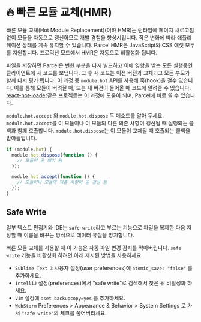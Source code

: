 # 🔥 빠른 모듈 교체(HMR)

빠른 모듈 교체(Hot Module Replacement)(이하 HMR)는 런타임에 페이지 새로고침 없이 모듈을 자동으로 갱신하므로 개발 경험을 향상시킵니다. 작은 변화에 따라 애플리케이션 상태를 계속 유지할 수 있습니다. Parcel HMR은 JavaScript와 CSS 애셋 모두를 지원합니다. 프로덕션 모드에서 HMR은 자동으로 비활성화 됩니다.

파일을 저장하면 Parcel은 변한 부분을 다시 빌드하고 이에 영향을 받는 모든 실행중인 클라이언트에 새 코드를 보냅니다. 그 후 새 코드는 이전 버전과 교체되고 모든 부모가 함께 다시 평가 됩니다. 이 과정 중 `module.hot` API를 사용해 훅(hook)을 걸수 있습니다. 이를 통해 모듈이 버려질 때, 또는 새 버전이 들어올 때 코드에 알려줄 수 있습니다. [react-hot-loader](https://github.com/gaearon/react-hot-loader)같은 프로젝트는 이 과정에 도움이 되며, Parcel에 바로 쓸 수 있습니다.

`module.hot.accept` 와 `module.hot.dispose` 두 메소드를 알아 두세요. `module.hot.accept`를 이 모듈이나 이 모듈의 다른 의존 사항이 갱신될 때 실행되는 콜백과 함께 호출합니다. `module.hot.dispose`는 이 모듈이 교체될 때 호출되는 콜백을 받아들입니다.

```javascript
if (module.hot) {
  module.hot.dispose(function () {
    // 모듈이 곧 폐기 됨
  });

  module.hot.accept(function () {
    // 모듈이나 모듈의 의존 사항이 곧 갱신 됨
  });
}
```

## Safe Write

일부 텍스트 편집기와 IDE는 `safe write`라고 부르는 기능으로 파일을 복제한 다음 저장할 때 이름을 바꾸는 방식으로 데이터 유실을 방지합니다.

빠른 모듈 교체를 사용할 때 이 기능은 자동 파일 변경 감지를 막아버립니다. `safe write` 기능을 비활성화 하려면 아래 제시된 방법을 사용하세요.

* `Sublime Text 3` 사용자 설정(user preferences)에 `atomic_save: "false"` 를 추가하세요.
* `IntelliJ` 설정(preferences)에서 "safe write"로 검색해서 찾은 뒤 비활성화 하세요.
* `Vim` 설정에 `:set backupcopy=yes` 를 추가하세요.
* `WebStorm` Preferences > Appearance & Behavior > System Settings 로 가서 `"safe write"`의 체크를 풀어버리세요.
